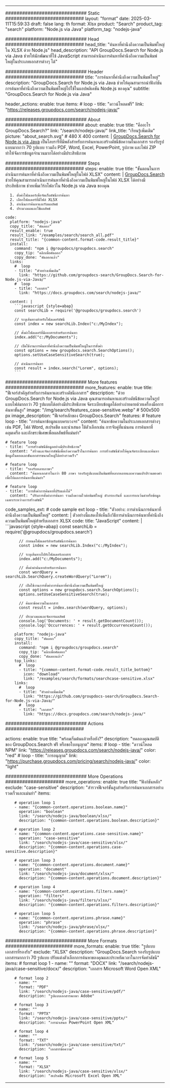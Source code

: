 
---
############################# Static ############################
layout: "format"
date:  2025-03-11T15:59:33
draft: false
lang: th
format: Xlsx
product: "Search"
product_tag: "search"
platform: "Node.js via Java"
platform_tag: "nodejs-java"

############################# Head ############################
head_title: "ค้นหาที่คำนึงถึงความเป็นพิมพ์ใหญ่ใน XLSX ด้วย Node.js"
head_description: "API GroupDocs.Search for Node.js via Java ช่วยให้นักพัฒนาที่ใช้ JavaScript สามารถดำเนินการค้นหาที่คำนึงถึงความเป็นพิมพ์ใหญ่ในประเภทเอกสารต่างๆ ได้"

############################# Header ############################
title: "การค้นหาที่คำนึงถึงความเป็นพิมพ์ใหญ่" 
description: "GroupDocs.Search for Node.js via Java ช่วยให้คุณสามารถนำฟังก์ชันการค้นหาที่คำนึงถึงความเป็นพิมพ์ใหญ่ไปใช้ในแอปพลิเคชัน Node.js ของคุณ"
subtitle: "GroupDocs.Search for Node.js via Java" 

header_actions:
  enable: true
  items:
    #  loop
    - title: "ดาวน์โหลดฟรี"
      link: "https://releases.groupdocs.com/search/nodejs-java/"
      
############################# About ############################
about:
    enable: true
    title: "คืออะไร GroupDocs.Search?"
    link: "/search/nodejs-java/"
    link_title: "เรียนรู้เพิ่มเติม"
    picture: "about_search.svg" # 480 X 400
    content: |
       [GroupDocs.Search for Node.js via Java](/search/nodejs-java/) เป็นไลบรารีที่มีพลังสำหรับการค้นหาและสร้างดัชนีข้อความในเอกสาร รองรับรูปแบบมากกว่า 70 รูปแบบ รวมถึง PDF, Word, Excel, PowerPoint, รูปภาพ และไฟล์ ZIP ทำให้จัดการข้อมูลจำนวนมากได้อย่างมีประสิทธิภาพ

############################# Steps ############################
steps:
    enable: true
    title: "ขั้นตอนในการดำเนินการค้นหาที่คำนึงถึงความเป็นพิมพ์ใหญ่ในไฟล์ XLSX"
    content: |
      [GroupDocs.Search](/search/nodejs-java/) ช่วยให้คุณสามารถดำเนินการค้นหาที่คำนึงถึงความเป็นพิมพ์ใหญ่ในไฟล์ XLSX ได้อย่างมีประสิทธิภาพ ช่วยเพิ่มเวิร์กโฟลว์ใน Node.js via Java ของคุณ
      
      1. ตั้งค่าโฟลเดอร์เพื่อจัดเก็บดัชนีการค้นหา
      2. เลือกโฟลเดอร์ที่มีไฟล์ XLSX
      3. ดำเนินการค้นหาและรับผลลัพธ์
      4. ประมวลผลและใช้ผลลัพธ์
   
    code:
      platform: "nodejs-java"
      copy_title: "คัดลอก"
      result_enable: true
      result_link: "/examples/search/search_all.pdf"
      result_title: "{common-content.format-code.result_title}"
      install:
        command: "npm i @groupdocs/groupdocs.search"
        copy_tip: "คลิกเพื่อคัดลอก"
        copy_done: "คัดลอกแล้ว"
      links:
        #  loop
        - title: "ตัวอย่างเพิ่มเติม"
          link: "https://github.com/groupdocs-search/GroupDocs.Search-for-Node.js-via-Java/"
        #  loop
        - title: "เอกสาร"
          link: "https://docs.groupdocs.com/search/nodejs-java/"
          
      content: |
        ```javascript {style=abap}
        const searchLib = require('@groupdocs/groupdocs.search')

        // ระบุเส้นทางสำหรับโฟลเดอร์ดัชนี
        const index = new searchLib.Index("c:/MyIndex");

        // ตั้งค่าโฟลเดอร์ที่มีเอกสารสำหรับการค้นหา
        index.add("c:/MyDocuments");

        // เปิดใช้งานการค้นหาที่คำนึงถึงความเป็นพิมพ์ใหญ่ในการตั้งค่า
        const options = new groupdocs.search.SearchOptions();
        options.setUseCaseSensitiveSearch(true);

        // ดำเนินการค้นหา
        const result = index.search("Lorem", options);
        ```            

############################# More features ############################
more_features:
  enable: true
  title: "ฟีเจอร์สำคัญสำหรับการค้นหาและสร้างดัชนีเอกสาร"
  description: "ด้วย GroupDocs.Search for Node.js via Java คุณสามารถค้นหาและสร้างดัชนีข้อความในรูปแบบไฟล์มากกว่า 70 รูปแบบได้อย่างมีประสิทธิภาพ จัดระเบียบข้อมูลได้อย่างง่ายดายด้วยเครื่องมือการค้นหาขั้นสูง"
  image: "/img/search/features_case-sensitive.webp" # 500x500 px
  image_description: "ฟีเจอร์หลักของ GroupDocs.Search"
  features:
    # feature loop
    - title: "การค้นหาข้อมูลแบบครบวงจร"
      content: "ค้นหาข้อความในประเภทเอกสารต่างๆ เช่น PDF, ไฟล์ Word, สเปรดชีต และนำเสนอ ใช้ตัวเลือกเช่น การจับคู่ที่แน่นอน การค้นหาที่คลุมเครือ และอักขระพิเศษเพื่อผลลัพธ์ที่แม่นยำ"

    # feature loop
    - title: "การสร้างดัชนีข้อมูลอย่างมีประสิทธิภาพ"
      content: "สร้างและจัดการดัชนีเพื่อเร่งความเร็วในการค้นหา การสร้างดัชนีช่วยให้คุณจัดระเบียบและค้นหาข้อมูลในคอลเลกชันเอกสารขนาดใหญ่ได้อย่างรวดเร็ว"

    # feature loop
    - title: "รองรับหลายภาษา"
      content: "ค้นหาเอกสารในกว่า 80 ภาษา รองรับรูปแบบแป้นพิมพ์ที่หลากหลายและความแปรปรวนของคำ เพื่อให้ผลการค้นหาที่แม่นยำ"

    # feature loop
    - title: "การตั้งค่าการค้นหาที่ปรับแต่งได้"
      content: "ปรับการตั้งค่าการค้นหา รวมถึงความไวต่อพิมพ์ใหญ่ ตัวกรองวันที่ และการยกเว้นคำหรือข้อมูลเฉพาะระหว่างการสร้างดัชนี"
      
  code_samples_ext:
    # code sample ext loop
    - title: "ตัวอย่าง: การดำเนินการค้นหาที่คำนึงถึงความเป็นพิมพ์ใหญ่"
      content: |
        ตัวอย่างนี้แสดงให้เห็นถึงวิธีการดำเนินการค้นหาที่คำนึงถึงความเป็นพิมพ์ใหญ่สำหรับเอกสาร XLSX
      code:
        title: "JavaScript"
        content: |
          ```javascript {style=abap}
          const searchLib = require('@groupdocs/groupdocs.search')
          
          // กำหนดโฟลเดอร์สำหรับดัชนีการค้นหา
          const index = new searchLib.Index("c:/MyIndex");
              
          // ระบุเส้นทางไปยังโฟลเดอร์เอกสาร
          index.add("c:/MyDocuments");

          // ตั้งค่าคำค้นหาสำหรับการค้นหา
          const wordQuery = searchLib.SearchQuery.createWordQuery("Lorem");

          // เปิดใช้งานการตั้งค่าการค้นหาที่คำนึงถึงความเป็นพิมพ์ใหญ่
          const options = new groupdocs.search.SearchOptions();
          options.setUseCaseSensitiveSearch(true);

          // ค้นหาข้อความในเอกสาร
          const result = index.search(wordQuery, options);
          
          // ประมวลผลและจัดการผลลัพธ์
          console.log('Documents: ' + result.getDocumentCount());
          console.log('Occurrences: ' + result.getOccurrenceCount());
          ```
        platform: "nodejs-java"
        copy_title: "คัดลอก"
        install:
          command: "npm i @groupdocs/groupdocs.search"
          copy_tip: "คลิกเพื่อคัดลอก"
          copy_done: "คัดลอกแล้ว"
        top_links:
          #  loop
          - title: "{common-content.format-code.result_title_bottom}"
            icon: "download"
            link: "/examples/search/formats/searchcase-sensitive.xlsx"
        links:
          #  loop
          - title: "ตัวอย่างเพิ่มเติม"
            link: "https://github.com/groupdocs-search/GroupDocs.Search-for-Node.js-via-Java/"
          #  loop
          - title: "เอกสาร"
            link: "https://docs.groupdocs.com/search/nodejs-java/"
            

            


############################# Actions ############################

actions:
  enable: true
  title: "พร้อมเริ่มต้นแล้วหรือยัง?"
  description: "ทดลองคุณสมบัติของ GroupDocs.Search ฟรี หรือขอใบอนุญาต"
  items:
    #  loop
    - title: "ดาวน์โหลด NPM"
      link: "https://releases.groupdocs.com/search/nodejs-java/"
      color: "red"
        #  loop
    - title: "การอนุญาต"
      link: "https://purchase.groupdocs.com/pricing/search/nodejs-java/"
      color: "light"


############################# More Operations #####################
more_operations:
    enable: true
    title: "ฟังก์ชันหลัก"
    exclude: "case-sensitive"
    description: "สำรวจฟีเจอร์ขั้นสูงสำหรับการค้นหาเอกสารอย่างรวดเร็วและแม่นยำ"
    items: 
          
        # operation loop 1
        - name: "{common-content.operations.boolean.name}"
          operation: "boolean"
          link: "/search/nodejs-java/boolean/xlsx/"
          description: "{common-content.operations.boolean.description}"

        # operation loop 2
        - name: "{common-content.operations.case-sensitive.name}"
          operation: "case-sensitive"
          link: "/search/nodejs-java/case-sensitive/xlsx/"
          description: "{common-content.operations.case-sensitive.description}"

        # operation loop 3
        - name: "{common-content.operations.document.name}"
          operation: "document"
          link: "/search/nodejs-java/document/xlsx/"
          description: "{common-content.operations.document.description}"

        # operation loop 4
        - name: "{common-content.operations.filters.name}"
          operation: "filters"
          link: "/search/nodejs-java/filters/xlsx/"
          description: "{common-content.operations.filters.description}"

        # operation loop 5
        - name: "{common-content.operations.phrase.name}"
          operation: "phrase"
          link: "/search/nodejs-java/phrase/xlsx/"
          description: "{common-content.operations.phrase.description}"
          
        
          
############################# More Formats ########################
more_formats:
    enable: true
    title: "รูปแบบเอกสารที่รองรับ"
    exclude: "XLSX"
    description: "GroupDocs.Search รองรับรูปแบบเอกสารมากกว่า 70 รูปแบบ ปรับแต่งตัวเลือกการค้นหาของคุณและประหยัดเวลาในการจัดทำดัชนี"
    items: 
        # format loop 1
        - name: ""
          format: "DOCX"
          link: "/search/nodejs-java/case-sensitive/docx/"
          description: "เอกสาร Microsoft Word Open XML"
          
        # format loop 2
        - name: ""
          format: "PDF"
          link: "/search/nodejs-java/case-sensitive/pdf/"
          description: "รูปแบบเอกสารพกพา Adobe"
          
        # format loop 3
        - name: ""
          format: "PPTX"
          link: "/search/nodejs-java/case-sensitive/pptx/"
          description: "การนำเสนอ PowerPoint Open XML"

        # format loop 4
        - name: ""
          format: "TXT"
          link: "/search/nodejs-java/case-sensitive/txt/"
          description: "เอกสารข้อความ"
          
        # format loop 5
        - name: ""
          format: "XLSX"
          link: "/search/nodejs-java/case-sensitive/xlsx/"
          description: "สเปรดชีต Microsoft Excel Open XML"
  

---